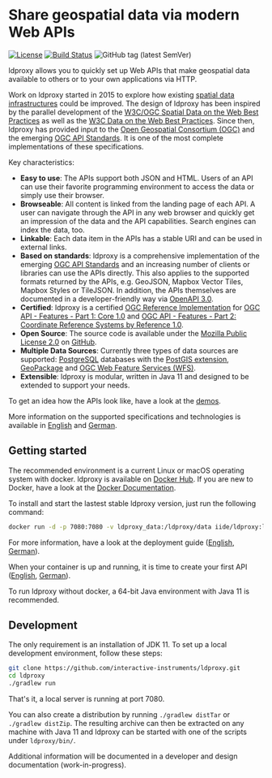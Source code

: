# Share geospatial data via modern Web APIs

[![License](https://img.shields.io/badge/license-MPL%202.0-blue.svg)](http://mozilla.org/MPL/2.0/)
[![Build Status](https://ci.ldproxy.net/api/badges/interactive-instruments/ldproxy/status.svg?branch=master)](https://ci.ldproxy.net/interactive-instruments/ldproxy)
![GitHub tag (latest SemVer)](https://img.shields.io/github/v/tag/interactive-instruments/ldproxy?sort=semver)

ldproxy allows you to quickly set up Web APIs that make geospatial data available to others or to your own applications via HTTP.

Work on ldproxy started in 2015 to explore how existing [spatial data infrastructures](https://en.wikipedia.org/wiki/Spatial_data_infrastructure) could be improved. The design of ldproxy has been inspired by the parallel development of the [W3C/OGC Spatial Data on the Web Best Practices](https://www.w3.org/TR/sdw-bp/) as well as the [W3C Data on the Web Best Practices](https://www.w3.org/TR/dwbp/). Since then, ldproxy has provided input to the [Open Geospatial Consortium (OGC)](https://www.ogc.org/) and the emerging [OGC API Standards](https://ogcapi.ogc.org/). It is one of the most complete implementations of these specifications.

Key characteristics:

* **Easy to use**: The APIs support both JSON and HTML. Users of an API can use their favorite programming environment to access the data or simply use their browser.
* **Browseable**: All content is linked from the landing page of each API. A user can navigate through the API in any web browser and quickly get an impression of the data and the API capabilities. Search engines can index the data, too.
* **Linkable**: Each data item in the APIs has a stable URI and can be used in external links.
* **Based on standards**: ldproxy is a comprehensive implementation of the emerging [OGC API Standards](https://ogcapi.ogc.org/) and an increasing number of clients or libraries can use the APIs directly. This also applies to the supported formats returned by the APIs, e.g. GeoJSON, Mapbox Vector Tiles, Mapbox Styles or TileJSON. In addition, the APIs themselves are documented in a developer-friendly way via [OpenAPI 3.0](https://www.openapis.org/).
* **Certified**: ldproxy is a certified [OGC Reference Implementation](https://www.ogc.org/resource/products/details/?pid=1705) for [OGC API - Features - Part 1: Core 1.0](http://www.opengis.net/doc/IS/ogcapi-features-1/1.0) and [OGC API - Features - Part 2: Coordinate Reference Systems by Reference 1.0](http://www.opengis.net/doc/IS/ogcapi-features-2/1.0).
* **Open Source**: The source code is available under the [Mozilla Public License 2.0](http://mozilla.org/MPL/2.0/) on [GitHub](https://github.com/interactive-instruments/ldproxy).
* **Multiple Data Sources**: Currently three types of data sources are supported: [PostgreSQL](https://www.postgresql.org/) databases with the [PostGIS extension](https://postgis.net/), [GeoPackage](https://www.geopackage.org) and [OGC Web Feature Services (WFS)](https://www.ogc.org/standards/wfs).
* **Extensible**: ldproxy is modular, written in Java 11 and designed to be extended to support your needs.

To get an idea how the APIs look like, have a look at the [demos](https://demo.ldproxy.net).

More information on the supported specifications and technologies is available in [English](https://docs.ldproxy.net/advanced/specifications.html) and [German](https://docs.ldproxy.net/de/advanced/specifications.html).

## Getting started

The recommended environment is a current Linux or macOS operating system with docker. ldproxy is available on [Docker Hub](https://hub.docker.com/r/iide/ldproxy/). If you are new to Docker, have a look at the [Docker Documentation](https://docs.docker.com/).  

To install and start the lastest stable ldproxy version, just run the following command:

```bash
docker run -d -p 7080:7080 -v ldproxy_data:/ldproxy/data iide/ldproxy:latest
```

For more information, have a look at the deployment guide ([English](https://docs.ldproxy.net/application/10-deployment.html), [German](https://docs.ldproxy.net/de/application/10-deployment.html)).

When your container is up and running, it is time  to create your first API ([English](https://docs.ldproxy.net/20-creating-apis.html), [German](https://docs.ldproxy.net/de/20-creating-apis.html)).

To run ldproxy without docker, a 64-bit Java environment with Java 11 is recommended.

## Development

The only requirement is an installation of JDK 11. To set up a local development environment, follow these steps:

```bash
git clone https://github.com/interactive-instruments/ldproxy.git
cd ldproxy
./gradlew run
```

That's it, a local server is running at port 7080.

You can also create a distribution by running `./gradlew distTar` or `./gradlew distZip`. The resulting archive can then be extracted on any machine with Java 11 and ldproxy can be started with one of the scripts under `ldproxy/bin/`.

Additional information will be documented in a developer and design documentation (work-in-progress).

<!--
## Community extensions

For additional extensions to ldproxy that are not part of the releases, see [(TODO)](https://github.com/interactive-instruments/ldproxy-community).
-->
